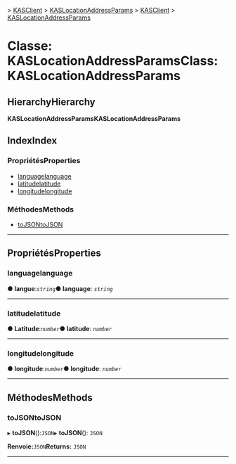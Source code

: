 <span data-ttu-id="1ac19-101">[](../README.md) > [KASClient](../modules/kasclient.md) > [KASLocationAddressParams](../classes/kasclient.kaslocationaddressparams.md)</span><span class="sxs-lookup"><span data-stu-id="1ac19-101">[](../README.md) > [KASClient](../modules/kasclient.md) > [KASLocationAddressParams](../classes/kasclient.kaslocationaddressparams.md)</span></span>

# <a name="class-kaslocationaddressparams"></a><span data-ttu-id="1ac19-102">Classe: KASLocationAddressParams</span><span class="sxs-lookup"><span data-stu-id="1ac19-102">Class: KASLocationAddressParams</span></span>

## <a name="hierarchy"></a><span data-ttu-id="1ac19-103">Hierarchy</span><span class="sxs-lookup"><span data-stu-id="1ac19-103">Hierarchy</span></span>

<span data-ttu-id="1ac19-104">**KASLocationAddressParams**</span><span class="sxs-lookup"><span data-stu-id="1ac19-104">**KASLocationAddressParams**</span></span>

## <a name="index"></a><span data-ttu-id="1ac19-105">Index</span><span class="sxs-lookup"><span data-stu-id="1ac19-105">Index</span></span>

### <a name="properties"></a><span data-ttu-id="1ac19-106">Propriétés</span><span class="sxs-lookup"><span data-stu-id="1ac19-106">Properties</span></span>

* [<span data-ttu-id="1ac19-107">language</span><span class="sxs-lookup"><span data-stu-id="1ac19-107">language</span></span>](kasclient.kaslocationaddressparams.md#language)
* [<span data-ttu-id="1ac19-108">latitude</span><span class="sxs-lookup"><span data-stu-id="1ac19-108">latitude</span></span>](kasclient.kaslocationaddressparams.md#latitude)
* [<span data-ttu-id="1ac19-109">longitude</span><span class="sxs-lookup"><span data-stu-id="1ac19-109">longitude</span></span>](kasclient.kaslocationaddressparams.md#longitude)
### <a name="methods"></a><span data-ttu-id="1ac19-110">Méthodes</span><span class="sxs-lookup"><span data-stu-id="1ac19-110">Methods</span></span>

* [<span data-ttu-id="1ac19-111">toJSON</span><span class="sxs-lookup"><span data-stu-id="1ac19-111">toJSON</span></span>](kasclient.kaslocationaddressparams.md#tojson)

---

## <a name="properties"></a><span data-ttu-id="1ac19-112">Propriétés</span><span class="sxs-lookup"><span data-stu-id="1ac19-112">Properties</span></span>

<a id="language"></a>

###  <a name="language"></a><span data-ttu-id="1ac19-113">language</span><span class="sxs-lookup"><span data-stu-id="1ac19-113">language</span></span>

<span data-ttu-id="1ac19-114">**● langue**:*`string`*</span><span class="sxs-lookup"><span data-stu-id="1ac19-114">**● language**: *`string`*</span></span>

___
<a id="latitude"></a>

###  <a name="latitude"></a><span data-ttu-id="1ac19-115">latitude</span><span class="sxs-lookup"><span data-stu-id="1ac19-115">latitude</span></span>

<span data-ttu-id="1ac19-116">**● Latitude**:*`number`*</span><span class="sxs-lookup"><span data-stu-id="1ac19-116">**● latitude**: *`number`*</span></span>

___
<a id="longitude"></a>

###  <a name="longitude"></a><span data-ttu-id="1ac19-117">longitude</span><span class="sxs-lookup"><span data-stu-id="1ac19-117">longitude</span></span>

<span data-ttu-id="1ac19-118">**● longitude**:*`number`*</span><span class="sxs-lookup"><span data-stu-id="1ac19-118">**● longitude**: *`number`*</span></span>

___

## <a name="methods"></a><span data-ttu-id="1ac19-119">Méthodes</span><span class="sxs-lookup"><span data-stu-id="1ac19-119">Methods</span></span>

<a id="tojson"></a>

###  <a name="tojson"></a><span data-ttu-id="1ac19-120">toJSON</span><span class="sxs-lookup"><span data-stu-id="1ac19-120">toJSON</span></span>

<span data-ttu-id="1ac19-121">▸ **toJSON**():`JSON`</span><span class="sxs-lookup"><span data-stu-id="1ac19-121">▸ **toJSON**(): `JSON`</span></span>

<span data-ttu-id="1ac19-122">**Renvoie:**`JSON`</span><span class="sxs-lookup"><span data-stu-id="1ac19-122">**Returns:** `JSON`</span></span>

___


